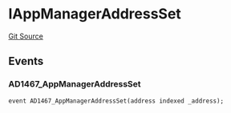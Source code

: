 # IAppManagerAddressSet
[Git Source](https://github.com/thrackle-io/tron/blob/f7f6e3590faaa9c8f0fe0115492201b8f8dd1711/src/common/IEvents.sol)


## Events
### AD1467_AppManagerAddressSet

```solidity
event AD1467_AppManagerAddressSet(address indexed _address);
```

